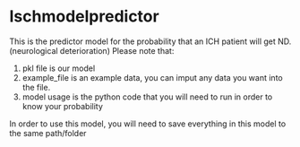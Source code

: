 # Ischmodelpredictor
This is the predictor model for the probability that an ICH patient will get ND.(neurological deterioration)
Please note that:
1. pkl file is our model
2. example_file is an example data, you can imput any data you want into the file.
3. model usage is the python code that you will need to run in order to know your probability

In order to use this model, you will need to save everything in this model to the same path/folder
